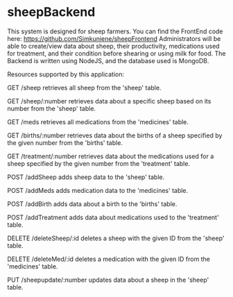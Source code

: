 # sheepBackend
This system is designed for sheep farmers. You can find the FrontEnd code here: https://github.com/Simkuniene/sheepFrontend Administrators will be able to create/view data about sheep, their productivity, medications used for treatment, and their condition before shearing or using milk for food. The Backend is written using NodeJS, and the database used is MongoDB.

Resources supported by this application:

GET /sheep retrieves all sheep from the 'sheep' table.

GET /sheep/:number retrieves data about a specific sheep based on its number from the 'sheep' table.

GET /meds retrieves all medications from the 'medicines' table.

GET /births/:number retrieves data about the births of a sheep specified by the given number from the 'births' table.

GET /treatment/:number retrieves data about the medications used for a sheep specified by the given number from the 'treatment' table.

POST /addSheep adds sheep data to the 'sheep' table.

POST /addMeds adds medication data to the 'medicines' table.

POST /addBirth adds data about a birth to the 'births' table.

POST /addTreatment adds data about medications used to the 'treatment' table.

DELETE /deleteSheep/:id deletes a sheep with the given ID from the 'sheep' table.

DELETE /deleteMed/:id deletes a medication with the given ID from the 'medicines' table.

PUT /sheepupdate/:number updates data about a sheep in the 'sheep' table.
